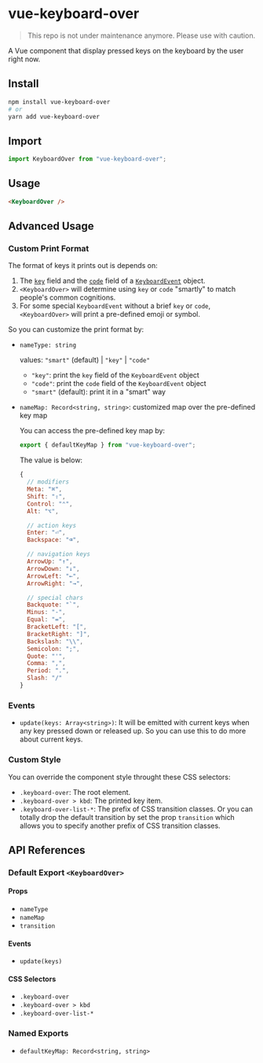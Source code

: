 # vue-keyboard-over

> This repo is not under maintenance anymore. Please use with caution.

A Vue component that display pressed keys on the keyboard by the user right now.

## Install

```bash
npm install vue-keyboard-over
# or
yarn add vue-keyboard-over
```

## Import

```js
import KeyboardOver from "vue-keyboard-over";
```

## Usage

```html
<KeyboardOver />
```

## Advanced Usage

### Custom Print Format

The format of keys it prints out is depends on:

1. The [`key`](https://developer.mozilla.org/en-US/docs/Web/API/KeyboardEvent/key) field and the [`code`](https://developer.mozilla.org/en-US/docs/Web/API/KeyboardEvent/code) field of a [`KeyboardEvent`](https://developer.mozilla.org/en-US/docs/Web/API/KeyboardEvent) object.
2. `<KeyboardOver>` will determine using `key` or `code` "smartly" to match people's common cognitions.
3. For some special `KeyboardEvent` without a brief `key` or `code`, `<KeyboardOver>` will print a pre-defined emoji or symbol.

So you can customize the print format by:

- `nameType: string`

  values: `"smart"` (default) | `"key"` | `"code"`

  - `"key"`: print the `key` field of the `KeyboardEvent` object
  - `"code"`: print the `code` field of the `KeyboardEvent` object
  - `"smart"` (default): print it in a "smart" way

- `nameMap: Record<string, string>`: customized map over the pre-defined key map

  You can access the pre-defined key map by:

  ```js
  export { defaultKeyMap } from "vue-keyboard-over";
  ```

  The value is below:

  ```js
  {
    // modifiers
    Meta: "⌘",
    Shift: "⇧",
    Control: "⌃",
    Alt: "⌥",

    // action keys
    Enter: "⏎",
    Backspace: "⌫",

    // navigation keys
    ArrowUp: "↑",
    ArrowDown: "↓",
    ArrowLeft: "←",
    ArrowRight: "→",

    // special chars
    Backquote: "`",
    Minus: "-",
    Equal: "=",
    BracketLeft: "[",
    BracketRight: "]",
    Backslash: "\\",
    Semicolon: ";",
    Quote: "'",
    Comma: ",",
    Period: ".",
    Slash: "/"
  }
  ```

### Events

- `update(keys: Array<string>)`: It will be emitted with current keys when any key pressed down or released up. So you can use this to do more about current keys.

### Custom Style

You can override the component style throught these CSS selectors:

- `.keyboard-over`: The root element.
- `.keyboard-over > kbd`: The printed key item.
- `.keyboard-over-list-*`: The prefix of CSS transition classes. Or you can totally drop the default transition by set the prop `transition` which allows you to specify another prefix of CSS transition classes.

## API References

### Default Export `<KeyboardOver>`

#### Props

- `nameType`
- `nameMap`
- `transition`

#### Events

- `update(keys)`

#### CSS Selectors

- `.keyboard-over`
- `.keyboard-over > kbd`
- `.keyboard-over-list-*`

### Named Exports

- `defaultKeyMap: Record<string, string>`
